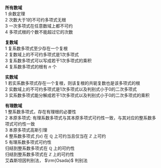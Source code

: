 **所有数域**    
1 余数定理    
2 次数大于1的不可约多项式无根    
3 一次多项式在任意数域上都不可约    
4 多项式根的个数不能超过它的次数    
    
**复数域**    
1 复系数多项式至少存在一个复根    
2 复数域上的不可约多项式是1次多项式    
3 复系数多项式可以写成若干1次多项式的乘积    
4 复系数多项式的根有 $n$ 个    
    
**实数域**    
1 若实系数多项式存在一个复根，则该复根的共轭复数也是该多项式的根    
2 实数域上的不可约多项式是1次多项式以及判别式小于0的二次多项式    
3 实系数多项式能分解成若干1次多项式以及判别式小于0的二次多项式的乘积    
    
**有理数域**    
1 整系数多项式，存在有理根的必要性    
2 本原多项式: 有理系数多项式与其本原多项式可约性一致，与其对应的整系数多项式可约性一致    
3 本原多项式高斯引理    
4 整系数多项式 $f(x)$ 在 $\mathbb{Q}$ 上可约当且仅当在 $\mathbb{Z}$ 上可约    
5 有理系数多项式可约性    
归结到整系数多项式在 $\mathbb{Q}$ 上的可约性    
归结到整系数多项式在 $\mathbb{Z}$ 上的可约性    
艾森斯坦因判别法， $\rm{Osada}$ 判别法    

